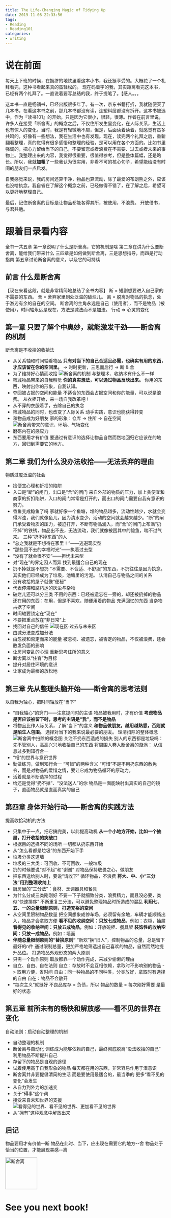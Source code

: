 ```yaml
---
title: The Life-Changing Magic of Tidying Up
date: 2019-11-08 22:33:56
tags:
- Reading
- Reading101
categories:
- writing
---
```


# 说在前面
每天上下班的时候，在拥挤的地铁里看这本小书，我还挺享受的。大概花了一个礼拜看完，这种书看起来真的蛮轻松的。
现在码着字的我，其实距离看完这本书，已经有两个礼拜了。一直说着要写总结的我，终于提笔了。【感人。。。

这本书一直是畅销书，已经出版很多年了。有一次，京东书籍打折，我就随便买了几本书，在看这本书之前，那几本书都没有读，连塑料层都没有拆开。这本书被选中，作为『读书101』的开始，只是因为它很小，很轻，很薄。作者在前言里说，许多人在接受「断舍离」的概念之后，不仅住所发生里变化，在人际关系，生活上也有惊人的变化。当时，我是有轻微地不屑，但是，后面读着读着，就感觉有蛮多共鸣的，好像有一些想法，我在生活中也有发现。现在，读完两个礼拜之后，重新翻看整理，真的觉得有很多感悟和整理的经验，是可以用在各个方面的。比如书里强调的，把心力留给当下的自己，不要留恋或者浪费在不需要、过去或者未来的事物上。我整理出来的内容，我觉得很重要，很值得参考，但是整体篇幅，还是略长。所以，我就**加粗**了一些我认为很实用，非看不可的核心句子，希望能给没有时间的朋友们一点启发。

自我感觉来说，我的房间还算干净，物品也算流动，除了最爱的布朗熊之外，应该也没啥执念。我自省在了解这个概念之前，已经做得不错了，在了解之后，希望可以更好地整理自己。

最后，记住断舍离的目标是让物品都能各得其所，被使用，不浪费。
开放借书，与君共勉。

# 跟着目录看内容
全书一共五章
第一章说明了什么是断舍离，它的机制是啥
第二章在讲为什么要断舍离，能给我们带来什么
三四章是如何做到断舍离，三是思想指导，而四是行动指南
第五章讨论断舍离的意义，以及它的可持续


## 前言 什么是断舍离
【现在来看这段，就是非常精简地总结了全书内容】
断 = 短剧想要进入自己家的不需要的东西。
舍 = 舍弃家里到处泛滥的破烂儿。
离 = 脱离对物品的执念，处于游刃有余的自在的空间。
断舍离的主角永远是自己（使用者），而不是物品（被使用），时间轴永远是现在，方法是减法而不是加法。
行动 => 心灵的变化

## 第一章 只要了解个中奥妙，就能激发干劲——断舍离的机制
断舍离是不收拾的收拾法
  - 从关系轴和时间轴看物品
    **只有对当下的自己合适且必需，也确实有用的东西，才应该留在你的空间里。**
    -> 时时更新，三思而后行 -> 断 & 舍
  - 为了维持好心情而收拾
![断舍离的机制](../../../../../pics/reading/tlcmotu/dsl-chapter-1-1.jpg)
与整理术、收纳术有什么不一样
  - 筛减物品带来的自我察觉
    **你的真实想法，可以通过物品反映出来。**
    你用的东西，映射出你的形象，自我认知。
  - 夺回被占据的空间和能量
    不适合的东西会占据空间和你的能量，可以说是浪费。
从衣柜开始，来一场自我改革吧！
  - 从不穿的衣服着手，去除自己的执念
  - 筛减物品的同时，也改变了人际关系
动手实践，意识也能获得转变
  - 和物品成为好朋友
    家的形象：仓库 -> 住所 -> 自在空间
![断舍离带来的意识、环境、气场变化](../../../../../pics/reading/tlcmotu/dsl-chapter-1-2.jpg)
  - 磨砺内在的感应力
  - 东西要用才有价值
    要通过有意识的选择让物品自然而然地回归它应该在的地方，回归到需要它的地方。

## 第二章 我们为什么没办法收拾——无法丢弃的理由
物质过度泛滥的社会
  - 捡便宜心理和折扣的陷阱
  - 入口是“断”的闸门，出口是“舍”的闸门
    来自外部的物质的压力，加上贪便宜和商家的折扣陷阱，入口的闸门常常是打开的，而出口的闸门需要自我有意识的努力。
  - 香鱼变成鲶鱼了吗
    家就好像一个鱼塘，堆的物品越多，流动性越少，水就会变得浑浊，我们就像鱼儿，因为清水变少，活动的空间就会越来越少。“断”的闸门承受着物质的压力，被迫打开，不断有物品涌入，而“舍”的闸门上布满“扔不掉”的铁锈，物品出不去，无法流动，我们就像被困其中的鲶鱼，喘不过气来。
三种“扔不掉东西”的人
  - “总之我就是不想待在家里！”——逃避现实型
  - “那些回不去的幸福时光”——执着过去型
  - “没有了就会很不安”——担忧未来型
  - 对“现在”的界定因人而异
    找到最适合自己的现在
  - 扔不掉就是不想扔
    “不需要、不合适、不舒服”的东西，不扔往往是因为执念。其实他们已经成为了垃圾，池塘里的污泥。
认清自己与物品之间的关系
  - 没有收拾的屋子就像“便秘”
  - 代表停滞和腐朽运的灰尘与杂物
  - 破烂儿还可以分三类
    不用的东西：已经被遗忘在一旁的，却还被扔掉的物品
    还在用的东西：在用，但是不喜欢，随便用着的物品
    充满回忆的东西
当杂物占据了空间
  - 时间轴要锁定在“现在”
  - 不要把重点放在“非日常”上
  - 找回对自己的信任
![现在区·过去与未来区](../../../../../pics/reading/tlcmotu/dsl-chapter-2-1.jpg)
  - 由减分法变成加分法
  - 由忽视和否定而来的能量
    被忽视、被遗忘，被否定的物品，不仅被浪费，还会散发负面的影响
  - 让房间变乱的心理
重新思考住所的意义
  - 断舍离以“住育”为目标
  - 提升对居住环境的意识
  - 让家成为最棒的放松地

## 第三章 先从整理头脑开始——断舍离的思考法则
以自我为轴心，把时间轴放在“当下”
  - “自我轴心”的窍门——注意提问时的主语
    物品被我用时，才有价值
    **考虑物品是否应该被留下时，思考的主语是“我”，而不是物品**
  - 将物品比作人际关系，了解“当下”的含义
    **和物品做朋友，越用越熟悉，否则就是陌生人包围。**
    选择对当下的我来说最必要的朋友。
理清扫除的整体概念
![断舍离中扫除的概念图](../../../../../pics/reading/tlcmotu/dsl-chapter-3-1.jpg)
关注不扔东西造成的损失
别人的东西都是垃圾吗：先不管别人，高高兴兴地收拾自己的东西
将周围人卷入断舍离的漩涡：
从信息过多到知行合一
  - “相”的世界与意识世界
  - 勤做练习，做到知行合一
“可惜”的两种含义
  “可惜”不是不用扔东西的赦免令，而是对物品的爱惜之情，要让它成为物品循环的原动力。
  - 活着就是不断选择的过程
  - 给还是觉得“扔不掉”、“没法送人”的你
    物品是一面能映射出真实的自己的镜子，直面物品就是直面真实的自己

## 第四章 身体开始行动——断舍离的实践方法
提高收拾动机的方法
  - 只集中于一点，把它搞完美，以此提高动机
    **从一个小地方开始，比如一个抽屉，打开收拾的突破口**
  - 根据目的选择不同的场所
一切都从扔东西开始
  - 从“怎么看都是垃圾”的东西开始下手
  - 垃圾分类这道墙
  - 垃圾的三大类：可回收、不可回收、一般垃圾
  - 扔的时候要说“对不起”和“谢谢”
    对物品保持敬畏之心，做朋友
  - 把东西送给别人时，要说“请收下”
    循环物品，不浪费
**将大、中、小“三分法”用到整理收纳上**
  - 厨房里的“三分法”：食材、烹调器具和餐具
  - 为什么分成三类刚刚好
    不要一下子就细致分类，浪费精力，而且没必要，类似“快速排序”
    不断重复三分法，可以避免整理物品时所造成的混乱
**利用七、五、一的总量限制原则，打造充裕的空间**
  - 从空间里限制物品数量
    把空间想象成停车场，必须留有余地，车辆才能顺畅出入，物品才会拿取方便
    **看不见的收纳空间：只放七成物品**，例如：衣柜，抽屉
    **看得见的收纳空间：只放五成物品**，例如：开放碗柜、餐具架
    **装饰性的收纳空间：只放一成物品**，例如：墙面
  - **伴随总量限制原则的“替换原则”**
    “新欢”换“旧人”，控制物品的总量，总是留下最好的n件
    通过限制总量，更加严格地筛选出自己喜欢的物品，自然而然地提升品位。
打造物品外观形态的两大原则
  - 只需一个动作原则
    取放都靠一个动作完成，来减少偷懒的理由
  - 自立、自由、自在法则
    自立：存放时不会互相依赖，拿取时不影响别的物品 -> 取用方便，省时间
    自由：同一种物品的不同种类，分类放好，拿取时有选择的自由
    自在：物品不会散开
  - “每次主义”就挺好
    不良品库存 = 负债，所以 物品的数量 = 每次刚好需要 是最好的状态

## 第五章 前所未有的畅快和解放感——看不见的世界在变化
自动法则：启动自动整理的机制
  - 自动整理的机制
  - 断舍离与自动化
    训练成为能够依赖的自己，最终彻底脱离“没法收拾的自己”
利用物品不断提升自己
  - 存留下的物品是自观的途径
  - 试着使用高于自我形象的物品
    每天都在用的东西，非常容易作用于潜意识
  - 断舍离并非要提倡清简的生活
    而是要使用最适合的，最当季的
更多“看不见的变化”会发生
  - 从自力到外力的加速变
  - 关于“碍事”这个词
  - 接受来自未知世界的支援
![看得见的世界、看不见的世界、更加看不见的世界](../../../../../pics/reading/tlcmotu/dsl-chapter-5-1.jpg)
  - 从“拥有”这种观念中解放出来

## 后记
物品要用才有价值--断
物品在此时、当下，应出现在需要它的地方--舍
物品处于恰当的位置，才能展现美感--离

<img src="../../../../../pics/reading/tlcmotu/dsl.jpg" alt="断舍离" width="100">

# See you next book!